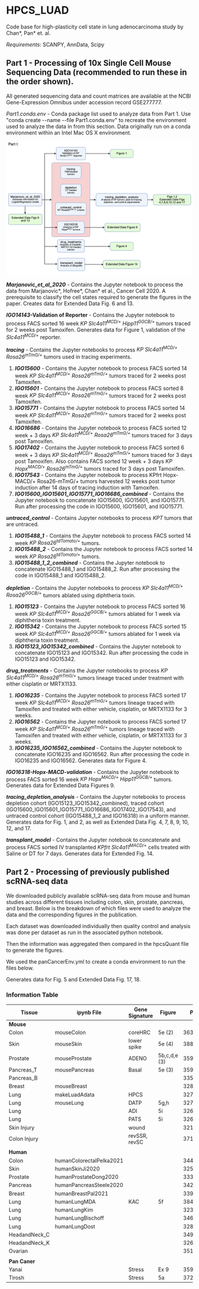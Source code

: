 # HPCS_LUAD
Code base for high-plasticity cell state in lung adenocarcinoma study by Chan*, Pan* et. al. 

_Requirements_: SCANPY, AnnData, Scipy

## Part 1 - Processing of 10x Single Cell Mouse Sequencing Data (recommended to run these in the order shown).

All generated sequencing data and count matrices are available at the NCBI Gene-Expression Omnibus under accession record GSE277777.

_Part1.conda.env_ - Conda package list used to analyze data from Part 1. Use "conda create --name <env> --file Part1.conda.env" to recreate the environment used to analyze the data in from this section.  Data originally run on a conda environment within an Intel Mac OS X environment.

![Part I Summary Image](Part1_Overview.png)

**_Marjanovic\_et\_al\_2020_** - Contains the Jupyter notebook to process the data from Marjanovic*, Hofree*, Chan* et al., Cancer Cell 2020. A prerequisite to classify the cell states required to generate the figures in the paper. Creates data for Extended Data Fig. 6 and 13.

**_IGO14143_-Validation of Reporter** - Contains the Jupyter notebook to process FACS sorted 16 week _KP Slc4a11<sup>MCD/+</sup> Hipp11<sup>GGCB/+<sup>_ tumors traced for 2 weeks post Tamoxifen. Generates data for Figure 1, validation of the _Slc4a11<sup>MCD/+</sup>_ reporter.  

**_tracing_** - Contains the Jupyter notebooks to process _KP Slc4a11<sup>MCD/+</sup> Rosa26<sup>mTmG/+</sup>_ tumors used in tracing experiments.  
   1. **_IGO15600_** - Contains the Jupyter notebook to process FACS sorted 14 week _KP Slc4a11<sup>MCD/+</sup> Rosa26<sup>mTmG/+</sup>_ tumors traced for 2 weeks post Tamoxifen.  
   2. **_IGO15601_** - Contains the Jupyter notebook to process FACS sorted 8 week _KP Slc4a11<sup>MCD/+</sup> Rosa26<sup>mTmG/+</sup>_ tumors traced for 2 weeks post Tamoxifen.  
   3. **_IGO15771_** - Contains the Jupyter notebook to process FACS sorted 14 week _KP Slc4a11<sup>MCD/+</sup> Rosa26<sup>mTmG/+</sup>_ tumors traced for 2 weeks post Tamoxifen.  
   4. **_IGO16686_** - Contains the Jupyter notebook to process FACS sorted 12 week + 3 days _KP Slc4a11<sup>MCD/+</sup> Rosa26<sup>mTmG/+</sup>_ tumors traced for 3 days post Tamoxifen.
   5. **_IGO17402_** - Contains the Jupyter notebook to process FACS sorted 6 week + 3 days _KP Slc4a11<sup>MCD/+</sup> Rosa26<sup>mTmG/+</sup>_ tumors traced for 3 days post Tamoxifen.  Also contains FACS sorted 12 week + 3 days _KP Hopx<sup>MACD/+</sup> Rosa26<sup>mTmG/+</sup>_ tumors traced for 3 days post Tamoxifen.
   6. **_IGO17543_** - Contains the Jupyter notebook to process KPfrt Hopx-MACD/+ Rosa26-mTmG/+ tumors harvested 12 weeks post tumor induction after 14 days of tracing induction with Tamoxifen.
   7. **_IGO15600\_IGO15601\_IGO15771\_IGO16686\_combined_** - Contains the Jupyter notebook to concatenate IGO15600, IGO15601, and IGO15771. Run after processing the code in IGO15600, IGO15601, and IGO15771.

**_untraced_control_** - Contains Jupyter notebooks to process _KPT_ tumors that are untraced.  
  1. **_IGO15488\_1_** - Contains the Jupyter notebook to process FACS sorted 14 week _KP Rosa26<sup>tdTomato/+</sup>_ tumors.  
  2. **_IGO15488\_2_** - Contains the Jupyter notebook to process FACS sorted 14 week _KP Rosa26<sup>tdTomato/+</sup>_ tumors.  
  3. **_IGO15488\_1\_2\_combined_** - Contains the Jupyter notebook to concatenate IGO15488\_1 and IGO15488\_2. Run after processing the code in IGO15488\_1 and IGO15488\_2.  
 
**_depletion_** - Contains the Jupyter notebooks to process _KP Slc4a11<sup>MCD/+</sup> Rosa26<sup>GGCB/+</sup>_ tumors ablated using diphtheria toxin.  
   1. **_IGO15123_** - Contains the Jupyter notebook to process FACS sorted 16 week _KP Slc4a11<sup>MCD/+</sup> Rosa26<sup>GGCB/+</sup>_ tumors ablated for 1 week via diphitheria toxin treatment.  
   2. **_IGO15342_** - Contains the Jupyter notebook to process FACS sorted 15 week _KP Slc4a11<sup>MCD/+</sup> Rosa26<sup>GGCB/+</sup>_ tumors ablated for 1 week via diphtheria toxin treatment.  
   3. **_IGO15123\_IGO15342\_combined_** - Contains the Jupyter notebook to concatenate IGO15123 and IGO15342. Run after processing the code in IGO15123 and IGO15342.

**_drug_treatments_** - Contains the Jupyter notebooks to process _KP Slc4a11<sup>MCD/+</sup> Rosa26<sup>mTmG/+</sup>_ tumors lineage traced under treatment with either cisplatin or MRTX1133.  
   1. **_IGO16235_** - Contains the Jupyter notebook to process FACS sorted 17 week _KP Slc4a11<sup>MCD/+</sup> Rosa26<sup>mTmG/+</sup>_ tumors lineage traced with Tamoxifen and treated with either vehicle, cisplatin, or MRTX1133 for 3 weeks.
   2. **_IGO16562_** - Contains the Jupyter notebook to process FACS sorted 17 week _KP Slc4a11<sup>MCD/+</sup> Rosa26<sup>mTmG/+</sup>_ tumors lineage traced with Tamoxifen and treated with either vehicle, cisplatin, or MRTX1133 for 3 weeks.
   3. **_IGO16235\_IGO16562\_combined_** - Contains the Jupyter notebook to concatenate IGO16235 and IGO16562. Run after processing the code in IGO16235 and IGO16562. Generates data for Figure 4.

**_IGO16318-Hopx-MACD-validation_** - Contains the Jupyter notebook to process FACS sorted 16 week _KP Hopx<sup>MACD/+</sup> Hipp11<sup>GGCB/+</sup>_ tumors. Generates data for Extended Data Figures 9.  

**_tracing\_depletion\_analysis_** - Contains the Jupyter notebooks to process depletion cohort (IGO15123\_IGO15342\_combined), traced cohort (IGO15600\_IGO15601\_IGO15771\_IGO16686\_IGO17402\_IGO17543), and untraced control cohort (IGO15488_1_2 and IGO16318) in a uniform manner. Generates data for Fig. 1, and 2, as well as Extended Data Fig. 4, 7, 8, 9, 10, 12, and 17.

**_transplant\_model_** - Contains the Jupyter notebook to concatenate and process FACS sorted IV transplanted _KPfrt Slc4a11<sup>MACD/+</sup>_ cells treated with Saline or DT for 7 days. Generates data for Extended Fig. 14.

## Part 2 - Processing of previously published scRNA-seq data

We downloaded publicly available scRNA-seq data from mouse and human studies across different tissues including colon, skin, prostate, pancreas, and breast. Below is the breakdown of which files were used to analyze the data and the corresponding figures in the publication.

Each dataset was downloaded individually then quality control and analysis was done per dataset as run in the associated python notebook. 

Then the information was aggregated then compared in the hpcsQuant file to generate the figures.

We used the panCancerEnv.yml to create a conda environment to run the files below.

Generates data for Fig. 5 and Extended Data Fig. 17, 18.

### Information Table

| Tissue        | ipynb File                | Gene Signature| Figure       | PMID     |
|---------------|---------------------------|---------------|--------------|----------|
| **Mouse**     |                           |               |              |          |
| Colon         | mouseColon                | coreHRC       | 5e (2)       | 36352230 |
| Skin          | mouseSkin                 | lower spike   | 5e (4)       | 38815020 |
| Prostate      | mouseProstate             | ADENO         | 5b,c,d,e (3) | 35981096 |
| Pancreas_T    | mousePancreas             | Basal         | 5e (3)       | 35952360 |
| Pancreas_B    |                           |               |              | 33536616 | 
| Breast        | mouseBreast               |               |              | 32840210 |
| Lung          | makeLuadAdata             | HPCS          |              | 32707077 |
| Lung          | mouseLung                 | DATP          | 5g,h         | 32750316 |
| Lung          |                           | ADI           | 5i           | 32678092 |
| Lung          |                           | PATS          | 5i           | 32661339 |
| Skin Injury   |                           | wound         |              | 32187560 | 
| Colon Injury  |                           | revSSR, revSC |              | 37162959 | 
|               |                           |               |              |          |
| **Human**     |                           |               |              |          |
| Colon         | humanColorectalPelka2021  |               |              | 34450029 |
| Skin          | humanSkinJi2020           |               |              | 32579974 |
| Prostate      | humanProstateDong2020     |               |              | 33328604 |
| Pancreas      | humanPancreasSteele2020   |               |              | 34296197 |
| Breast        | humanBreastPal2021        |               |              | 33950524 |
| Lung          | humanLungMDA              | KAC           | 5f           | 38418883 |
| Lung          | humanLungKim              |               |              | 32385277 |
| Lung          | humanLungBischoff         |               |              | 34663877 |
| Lung          | humanLungDost             |               |              | 32891189 |
| HeadandNeck_C |                           |               |              | 34921143 |
| HeadandNeck_K |                           |               |              | 32686767 |
| Ovarian       |                           |               |              | 35196078 |
|               |                           |               |              |          |
| **Pan Caner** |                           |               |              |          |
| Yanai         |                           | Stress        | Ex 9         | 35931863 |
| Tirosh        |                           | Stress        | 5a           | 37258682 |



